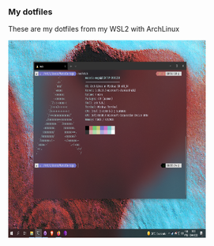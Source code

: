 <h3>My dotfiles</h3>
<p>These are my dotfiles from my WSL2 with ArchLinux</p>

<img align="center" width="400" height="400" src=".github/neofetch.png">